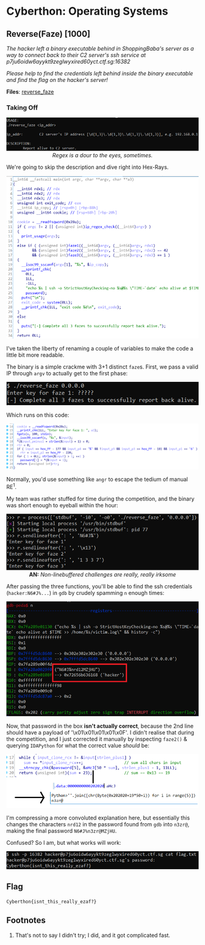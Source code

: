 # Cyberthon: Operating Systems

## Reverse(Faze) [1000]

_The hacker left a binary executable behind in ShoppingBaba's server as a way to connect back to their C2 server's ssh service at p7ju6oidw6ayykt9zeglwyxired60yct.ctf.sg:16382_

_Please help to find the credentials left behind inside the binary executable and find the flag on the hacker's server!_

**Files**: [reverse_faze](https://api.csdc20f.ctf.sg/file?id=ck8zooi6o00p207762gfblm2r&name=reverse_faze)

### Taking Off

<p align="center">
<img src="image-20200504182636905.png">
<i>Regex is a dour to the eyes, sometimes.</i>
</p>

We're going to skip the description and dive right into Hex-Rays.

<p align="center">
<img src="image-20200504183057176.png">
</p>

I've taken the liberty of renaming a couple of variables to make the code a little bit more readable.

The binary is a simple crackme with 3+1 distinct `faze`s. First, we pass a valid IP through `argv` to actually get to the first phase:

<p align="center">
<img src="image-20200504203843666.png">
</p>

Which runs on this code:

<p align="center">
<img src="image-20200504204039890.png">
</p>

Normally, you'd use something like `angr` to escape the tedium of manual RE<sup>1</sup>.

My team was rather stuffed for time during the competition, and the binary was short enough to eyeball within the hour: 

<p align="center">
<img src="image-20200504204338430.png">
<b>AN:</b> <i>Non-linebuffered challenges are really, really irksome</i>
</p>

After passing the three functions, you'll be able to find the ssh credentials (`hacker:N6#J%...`) in `gdb` by crudely spamming `n` enough times: 

<p align="center">
<img src="image-20200504204921301.png">
</p>

Now, that password in the box **isn't actually correct**, because the 2nd line should have a payload of '\x01\x01\x01\x01\x0F'. I didn't realise that during the competition, and I just corrected it manually by inspecting `faze2()` & querying `IDAPython` for what the correct value _should_ be:

<p align="center">
<img src="image-20200504205815633.png">
</p>

I'm compressing a more convoluted explanation here, but essentially this changes the characters `nrd12` in the password found from `gdb` into `n3zr@`, making the final password `N6#J%n3zr@MZjHU`.

Confused? So I am, but what works will work:

<p align="center">
<img src="image-20200504210402143.png">
</p>

## Flag

`Cyberthon{isnt_this_really_ezaf?}`

## Footnotes

1. That's not to say I didn't try; I did, and it got complicated fast.
